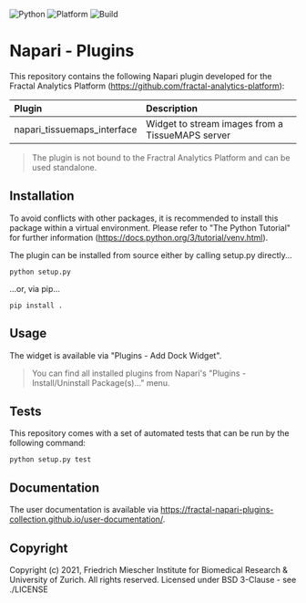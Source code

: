 ![Python](https://img.shields.io/badge/python-3.7%20%7C%203.8-blue)
![Platform](https://img.shields.io/badge/platform-windows%20%7C%20linux%20%7C%20macos-lightgrey)
![Build](https://github.com/fractal-napari-plugins-collection/napari_tissuemaps_interface/actions/workflows/build.yml/badge.svg?branch=master)

# Napari - Plugins
This repository contains the following Napari plugin developed for the Fractal
Analytics Platform (https://github.com/fractal-analytics-platform):

| Plugin | Description |
| :--- | :--- |
| napari_tissuemaps_interface | Widget to stream images from a TissueMAPS server|


> The plugin is not bound to the Fractral Analytics Platform and can be used
> standalone.

## Installation 
To avoid conflicts with other packages, it is recommended to install this
package within a virtual environment. Please refer to "The Python Tutorial"
for further information (https://docs.python.org/3/tutorial/venv.html).

The plugin can be installed from source either by calling setup.py directly...

```
python setup.py
```

...or, via pip...

```
pip install .
```

## Usage

The widget is available via "Plugins - Add Dock Widget".

> You can find all installed plugins from Napari's
> "Plugins - Install/Uninstall Package(s)..." menu.


## Tests
This repository comes with a set of automated tests that can be run by the
following command:

```
python setup.py test
```

## Documentation
The user documentation is available via https://fractal-napari-plugins-collection.github.io/user-documentation/.

## Copyright
Copyright (c) 2021, Friedrich Miescher Institute for Biomedical Research & University of Zurich. All rights reserved.
Licensed under BSD 3-Clause - see ./LICENSE
